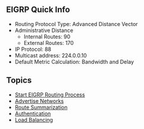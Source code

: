 ## EIGRP Quick Info

* Routing Protocol Type: Advanced Distance Vector
* Administrative Distance
    * Internal Routes: 90
    * External Routes: 170
* IP Protocol: 88
* Multicast address: 224.0.0.10
* Default Metric Calculation: Bandwidth and Delay

## Topics

* [Start EIGRP Routing Process](start-eigrp.md)
* [Advertise Networks](network-advertisement.md)
* [Route Summarization](summarization.md)
* [Authentication](authentication.md)
* [Load Balancing](load-balancing.md)
